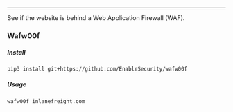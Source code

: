 -- -
See if the website is behind a Web Application Firewall (WAF).
### Wafw00f
##### Install
```bash
pip3 install git+https://github.com/EnableSecurity/wafw00f
```
##### Usage
```bash
wafw00f inlanefreight.com
```